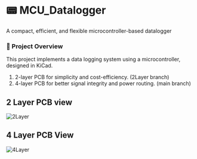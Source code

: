 
# 📟 MCU_Datalogger

A compact, efficient, and flexible microcontroller-based datalogger

### 🔧 Project Overview
This project implements a data logging system using a microcontroller, designed in KiCad.

1. 2-layer PCB for simplicity and cost-efficiency. (2Layer branch)
2. 4-layer PCB for better signal integrity and power routing. (main branch)

## 2 Layer PCB view
![2Layer](https://github.com/user-attachments/assets/01afc6bb-7ac0-4a43-b857-3f92d4d405d8)

## 4 Layer PCB View
![4Layer](https://github.com/user-attachments/assets/8d576931-7afb-414e-903f-dad132404565)
